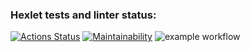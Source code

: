 ### Hexlet tests and linter status:
[![Actions Status](https://github.com/IvanSavDev/frontend-project-lvl1/workflows/hexlet-check/badge.svg)](https://github.com/IvanSavDev/frontend-project-lvl1/actions)
[![Maintainability](https://api.codeclimate.com/v1/badges/a99a88d28ad37a79dbf6/maintainability)](https://codeclimate.com/github/codeclimate/codeclimate/maintainability)
![example workflow](https://github.com/IvanSavDev/frontend-project-lvl1/actions/workflows/githubAction.yml/badge.svg)

